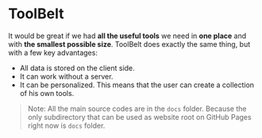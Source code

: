 # ToolBelt
It would be great if we had **all the useful tools** we need in **one place** and with **the smallest possible size**. 
ToolBelt does exactly the same thing, but with a few key advantages:

* All data is stored on the client side.
* It can work without a server.
* It can be personalized. This means that the user can create a collection of his own tools.

> Note: All the main source codes are in the `docs` folder.
> Because the only subdirectory that can be used as website root on GitHub Pages right now is `docs` folder.
